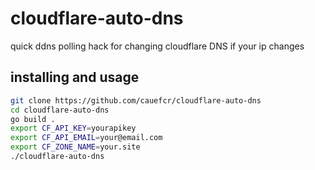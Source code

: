 # cloudflare-auto-dns
quick ddns polling hack for changing cloudflare DNS if your ip changes

## installing and usage
```bash
git clone https://github.com/cauefcr/cloudflare-auto-dns
cd cloudflare-auto-dns
go build .
export CF_API_KEY=yourapikey
export CF_API_EMAIL=your@email.com
export CF_ZONE_NAME=your.site
./cloudflare-auto-dns 
```
